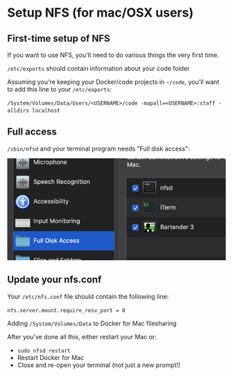 
# Setup NFS (for mac/OSX users)

## First-time setup of NFS

If you want to use NFS, you'll need to do various things the very first time.

`/etc/exports` should contain information about your code folder

Assuming you're keeping your Docker/code projects in `~/code`, you'll want to add
this line to your `/etc/exports`:

`/System/Volumes/Data/Users/<USERNAME>/code -mapall=<USERNAME>:staff -alldirs localhost`

## Full access

`/sbin/nfsd` and your terminal program needs "Full disk access":

![OSX preference pane providing access to NFSD](documentation/images/nftd.png)

## Update your nfs.conf

Your `/etc/nfs.conf` file should contain the following line:

`nfs.server.mount.require_resv_port = 0`

Adding `/System/Volumes/Data` to Docker for Mac filesharing

After you've done all this, either restart your Mac or:

* `sudo nfsd restart`
* Restart Docker for Mac
* Close and re-open your terminal (not just a new prompt!)
